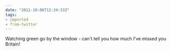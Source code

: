 ```yaml
---
date: "2011-10-06T12:34:33Z"
tags:
- imported
- from-twitter
---
```

Watching green go by the window - can't tell you how much I've missed you Britain!
